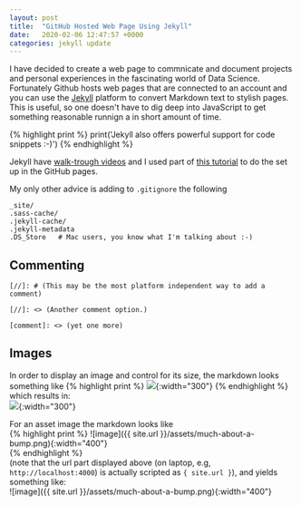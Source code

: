 ```yaml
---
layout: post
title:  "GitHub Hosted Web Page Using Jekyll"
date:   2020-02-06 12:47:57 +0000
categories: jekyll update
---
```


I have decided to create a web page to commnicate and document projects and personal experiences in the fascinating world of Data Science. Fortunately Github hosts web pages that are connected to an account and you can use the [Jekyll][jekyll-docs] platform to convert Markdown text to stylish pages. This is useful, so one doesn't have to dig deep into JavaScript to get something reasonable runnign a in short amount of time. 


{% highlight print %}
print('Jekyll also offers powerful support for code snippets :-)')
{% endhighlight %}

Jekyll have [walk-trough videos](https://jekyllrb.com/tutorials/video-walkthroughs/) and I used part of [this tutorial](https://programminghistorian.org/en/lessons/building-static-sites-with-jekyll-github-pages) to do the set up in the GitHub pages.

My only other advice is adding to `.gitignore` the following 

```
_site/
.sass-cache/
.jekyll-cache/
.jekyll-metadata
.DS_Store   # Mac users, you know what I'm talking about :-)
```

## Commenting  
`[//]: # (This may be the most platform independent way to add a comment)` 

`[//]: <> (Another comment option.)`  

`[comment]: <> (yet one more)` 

## Images  

In order to display an image and control for its size, the markdown looks something like 
{% highlight print %}
![](https://upload.wikimedia.org/wikipedia/commons/6/65/Hypsibiusdujardini.jpg){:width="300"}
{% endhighlight %}
which results in:  
![](https://upload.wikimedia.org/wikipedia/commons/6/65/Hypsibiusdujardini.jpg){:width="300"}

For an asset image the markdown looks like  
{% highlight print %}
![image]({{ site.url }}/assets/much-about-a-bump.png){:width="400"}   
{% endhighlight %}   
(note that the url part displayed above (on laptop, e.g, `http://localhost:4000`) is actually scripted as `{ site.url }`), and yields something like:  
![image]({{ site.url }}/assets/much-about-a-bump.png){:width="400"}   


[jekyll-docs]: https://jekyllrb.com/docs/home
[jekyll-gh]:   https://github.com/jekyll/jekyll
[jekyll-talk]: https://talk.jekyllrb.com/
